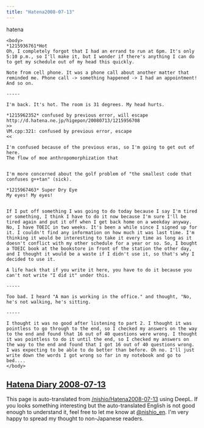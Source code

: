 ```yaml
---
title: "Hatena2008-07-13"
---
```


hatena

```
<body>
*1215936761*Hot
Oh, I completely forgot that I had an errand to run at 6pm. It's only 5:10 p.m., so I'll make it, but I wonder if there's anything I can do to get my schedule out of my head this quickly.

Note from cell phone. It was a phone call about another matter that reminded me. Phone call -> something happened -> I had an appointment! And so on.

-----

I'm back. It's hot. The room is 31 degrees. My head hurts.

*1215962352* confused by previous error, will escape
http://d.hatena.ne.jp/higepon/20080713/1215956708
>>
VM.cpp:321: confused by previous error, escape
<<

I'm confused because of the previous eras, so I'm going to get out of here.
The flow of moe anthropomorphization that


I'm more concerned about the golf problem of "the smallest code that confuses g++tan" (sick).

*1215967463* Super Dry Eye
My eyes! My eyes!


If I put off something I was going to do today because I say I'm tired or something, I think I have to do it now because I'm sure I'll be tired again and put it off when I get back home on a weekday anyway. No, I have TOEIC in two weeks. It's been a while since I signed up for it. I couldn't find any information on how much it was last time. I'm thinking it would be interesting to take it every time as long as it doesn't conflict with my other schedule for a year or so. So, I bought a TOEIC book at the bookstore in front of the station the other day, and I thought it would be a waste if I didn't use it, so that's why I decided to use it.

A life hack that if you write it here, you have to do it because you can't not write "I did it" under this.

-----

Too bad. I heard "A man is working in the office." and thought, "No, he's not walking, he's sitting.

-----

I thought it was no good after listening to part 2. I thought it was pointless to go through to the end, so I checked my answers on the way to the end and found that 16 out of 40 questions were wrong. I thought it was pointless to do it until the end, so I checked my answers on the way to the end and found that I got 16 out of 40 questions wrong. I was expecting to be able to do better than before. Oh no. I'll just write down the words I got wrong so far in my notebook and go to bed....
</body>
```


[Hatena Diary 2008-07-13](https://nishiohirokazu.hatenadiary.org/archive/2008/07/13)
---
This page is auto-translated from [/nishio/Hatena2008-07-13](https://scrapbox.io/nishio/Hatena2008-07-13) using DeepL. If you looks something interesting but the auto-translated English is not good enough to understand it, feel free to let me know at [@nishio_en](https://twitter.com/nishio_en). I'm very happy to spread my thought to non-Japanese readers.